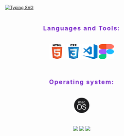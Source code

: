 <a href="https://git.io/typing-svg"><img src="https://readme-typing-svg.demolab.com?font=Fira+Code&weight=500&duration=2000&pause=1000&color=38BDAE&background=0A002A&center=true&vCenter=true&multiline=true&width=1000&height=100&lines=Hi+there+%F0%9F%91%8B%2C+my+name+Serhii;------------------------------------------------------------------;Currently+learning+GOIT+courses+%22Full+Stack+developer%22" alt="Typing SVG" /></a>

<h3 align="center" style="padding: 20px 0; font-size: 20px; font-weight: 700; letter-spacing: 0.1em; color: #7928ca;">Languages and Tools:</h3>
<div align="center" style="margin-bottom: 40px;">
   <img src="./images/html5-logo.svg" alt="html5" width="50" height="50"/>
   <img src="./images/css3-logo.svg" alt="css3" width="50" height="50"/>
   <img src="./images/vscode-logo.png" alt="vscode" width="50" height="50"/>
   <img src="./images/figma-logo.svg" alt="figma" width="50" height="50"/>
</div>
<p></p>
<h3 align="center" style="padding: 20px 0; font-size: 20px; font-weight: 700; letter-spacing: 0.1em; color: #7928ca;">Operating system:</h3>
<div align="center" style="margin-bottom: 40px;">
   <img src="./images/MacOS_logo.svg" alt="html5" width="50" height="50"/>
</div>
<p></p>

<div align="center" style="margin-bottom: 40px;">
   <a href=""><img src="http://github-profile-summary-cards.vercel.app/api/cards/profile-details?username=HaberSerhii&theme=tokyonight"/></a>
   <a href=""><img src="https://github-readme-streak-stats.herokuapp.com/?user=HaberSerhii&hide_border=true&card_width=700&theme=tokyonight"/></a>
   <a href=""><img src="https://github-readme-stats-sigma-five.vercel.app/api/top-langs/?username=HaberSerhii&card_width=700&theme=tokyonight&line_height=40"/> </a>

</div>
